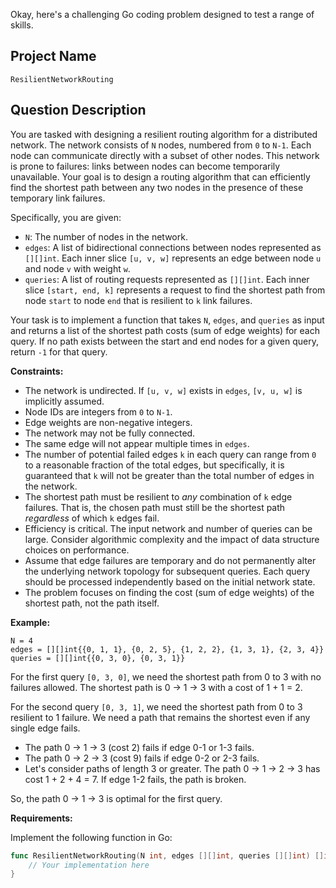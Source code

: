 Okay, here's a challenging Go coding problem designed to test a range of skills.

## Project Name

```
ResilientNetworkRouting
```

## Question Description

You are tasked with designing a resilient routing algorithm for a distributed network. The network consists of `N` nodes, numbered from `0` to `N-1`.  Each node can communicate directly with a subset of other nodes.  This network is prone to failures: links between nodes can become temporarily unavailable. Your goal is to design a routing algorithm that can efficiently find the shortest path between any two nodes in the presence of these temporary link failures.

Specifically, you are given:

*   `N`: The number of nodes in the network.
*   `edges`: A list of bidirectional connections between nodes represented as `[][]int`. Each inner slice `[u, v, w]` represents an edge between node `u` and node `v` with weight `w`.
*   `queries`: A list of routing requests represented as `[][]int`. Each inner slice `[start, end, k]` represents a request to find the shortest path from node `start` to node `end` that is resilient to `k` link failures.

Your task is to implement a function that takes `N`, `edges`, and `queries` as input and returns a list of the shortest path costs (sum of edge weights) for each query. If no path exists between the start and end nodes for a given query, return `-1` for that query.

**Constraints:**

*   The network is undirected. If `[u, v, w]` exists in `edges`, `[v, u, w]` is implicitly assumed.
*   Node IDs are integers from `0` to `N-1`.
*   Edge weights are non-negative integers.
*   The network may not be fully connected.
*   The same edge will not appear multiple times in `edges`.
*   The number of potential failed edges `k` in each query can range from `0` to a reasonable fraction of the total edges, but specifically, it is guaranteed that `k` will not be greater than the total number of edges in the network.
*   The shortest path must be resilient to *any* combination of `k` edge failures.  That is, the chosen path must still be the shortest path *regardless* of which `k` edges fail.
*   Efficiency is critical. The input network and number of queries can be large.  Consider algorithmic complexity and the impact of data structure choices on performance.
*   Assume that edge failures are temporary and do not permanently alter the underlying network topology for subsequent queries. Each query should be processed independently based on the initial network state.
*   The problem focuses on finding the cost (sum of edge weights) of the shortest path, not the path itself.

**Example:**

```
N = 4
edges = [][]int{{0, 1, 1}, {0, 2, 5}, {1, 2, 2}, {1, 3, 1}, {2, 3, 4}}
queries = [][]int{{0, 3, 0}, {0, 3, 1}}
```

For the first query `[0, 3, 0]`, we need the shortest path from 0 to 3 with no failures allowed. The shortest path is 0 -> 1 -> 3 with a cost of 1 + 1 = 2.

For the second query `[0, 3, 1]`, we need the shortest path from 0 to 3 resilient to 1 failure. We need a path that remains the shortest even if any single edge fails.
* The path 0 -> 1 -> 3 (cost 2) fails if edge 0-1 or 1-3 fails.
* The path 0 -> 2 -> 3 (cost 9) fails if edge 0-2 or 2-3 fails.
* Let's consider paths of length 3 or greater. The path 0 -> 1 -> 2 -> 3 has cost 1 + 2 + 4 = 7. If edge 1-2 fails, the path is broken.

So, the path 0 -> 1 -> 3 is optimal for the first query.

**Requirements:**

Implement the following function in Go:

```go
func ResilientNetworkRouting(N int, edges [][]int, queries [][]int) []int {
    // Your implementation here
}
```
